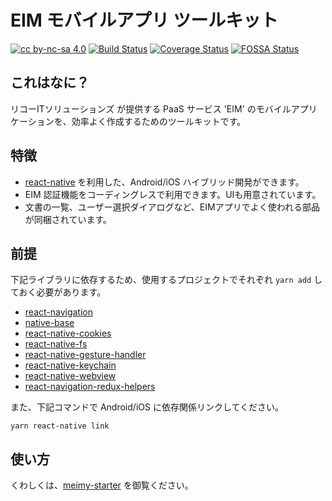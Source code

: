 # EIM モバイルアプリ ツールキット

[![cc by-nc-sa 4.0](https://i.creativecommons.org/l/by-nc-sa/4.0/80x15.png)](http://creativecommons.org/licenses/by-nc-sa/4.0/)
[![Build Status](https://travis-ci.org/rits-ebihara/meimy.svg?branch=master)](https://travis-ci.org/rits-ebihara/meimy)
[![Coverage Status](https://coveralls.io/repos/github/rits-ebihara/meimy/badge.svg)](https://coveralls.io/github/rits-ebihara/meimy)
[![FOSSA Status](https://app.fossa.com/api/projects/git%252Bgithub.com%252Frits-ebihara%252Fmeimy.svg?type=shield)](https://app.fossa.com/projects/git%2Bgithub.com%2Frits-ebihara%2Fmeimy?ref=badge_shield)

## これはなに？

リコーITソリューションズ が提供する PaaS サービス 'EIM' のモバイルアプリケーションを、効率よく作成するためのツールキットです。

## 特徴

* [react-native](https://github.com/facebook/react-native) を利用した、Android/iOS ハイブリッド開発ができます。
* EIM 認証機能をコーディングレスで利用できます。UIも用意されています。
* 文書の一覧、ユーザー選択ダイアログなど、EIMアプリでよく使われる部品が同梱されています。

## 前提

下記ライブラリに依存するため、使用するプロジェクトでそれぞれ `yarn add` しておく必要があります。

* [react-navigation](https://github.com/react-navigation/react-navigation)
* [native-base](https://github.com/GeekyAnts/NativeBase)
* [react-native-cookies](https://github.com/joeferraro/react-native-cookies)
* [react-native-fs](https://github.com/itinance/react-native-fs)
* [react-native-gesture-handler](https://github.com/kmagiera/react-native-gesture-handler)
* [react-native-keychain](https://github.com/oblador/react-native-keychain)
* [react-native-webview](https://github.com/react-native-community/react-native-webview)
* [react-navigation-redux-helpers](https://github.com/react-navigation/redux-helpers)

また、下記コマンドで Android/iOS に依存関係リンクしてください。

```
yarn react-native link
```

## 使い方

くわしくは、[meimy-starter](https://github.com/rits-ebihara/meimy-starter) を御覧ください。
